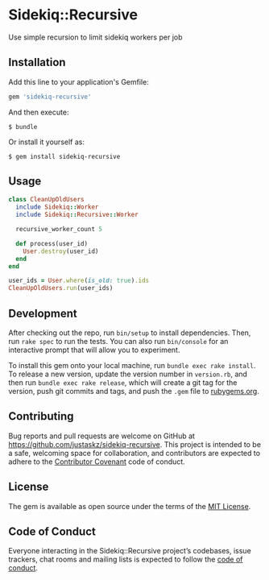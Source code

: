 # Sidekiq::Recursive
Use simple recursion to limit sidekiq workers per job

## Installation

Add this line to your application's Gemfile:

```ruby
gem 'sidekiq-recursive'
```

And then execute:

    $ bundle

Or install it yourself as:

    $ gem install sidekiq-recursive

## Usage

```ruby
class CleanUpOldUsers
  include Sidekiq::Worker
  include Sidekiq::Recursive::Worker

  recursive_worker_count 5

  def process(user_id)
    User.destroy(user_id)
  end
end

user_ids = User.where(is_old: true).ids
CleanUpOldUsers.run(user_ids)
```

## Development

After checking out the repo, run `bin/setup` to install dependencies. Then, run `rake spec` to run the tests. You can also run `bin/console` for an interactive prompt that will allow you to experiment.

To install this gem onto your local machine, run `bundle exec rake install`. To release a new version, update the version number in `version.rb`, and then run `bundle exec rake release`, which will create a git tag for the version, push git commits and tags, and push the `.gem` file to [rubygems.org](https://rubygems.org).

## Contributing

Bug reports and pull requests are welcome on GitHub at https://github.com/justaskz/sidekiq-recursive. This project is intended to be a safe, welcoming space for collaboration, and contributors are expected to adhere to the [Contributor Covenant](http://contributor-covenant.org) code of conduct.

## License

The gem is available as open source under the terms of the [MIT License](https://opensource.org/licenses/MIT).

## Code of Conduct

Everyone interacting in the Sidekiq::Recursive project’s codebases, issue trackers, chat rooms and mailing lists is expected to follow the [code of conduct](https://github.com/justaskz/sidekiq-recursive/blob/master/CODE_OF_CONDUCT.md).
